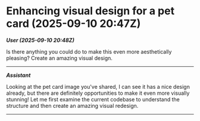 <!-- Generated by SpecStory -->

# Enhancing visual design for a pet card (2025-09-10 20:47Z)

_**User (2025-09-10 20:48Z)**_

Is there anything you could do to make this even more aesthetically pleasing? Create an amazing visual design.

---

_**Assistant**_

Looking at the pet card image you've shared, I can see it has a nice design already, but there are definitely opportunities to make it even more visually stunning! Let me first examine the current codebase to understand the structure and then create an amazing visual redesign. 

---

